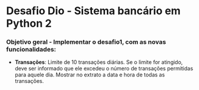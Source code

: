 # Desafio Dio - Sistema bancário em Python 2

### Objetivo geral - Implementar o desafio1, com as novas funcionalidades:

* **Transações**: Limite de 10 transações diárias. Se o limite for atingido, deve ser informado que ele excedeu o número de transações permitidas para aquele dia. Mostrar no extrato a data e hora de todas as transações.
